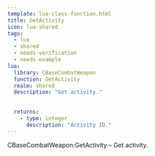 ```yaml
---
template: lua-class-function.html
title: GetActivity
icon: lua-shared
tags:
  - lua
  - shared
  - needs-verification
  - needs-example
lua:
  library: CBaseCombatWeapon
  function: GetActivity
  realm: shared
  description: "Get activity."
  
  
  returns:
    - type: integer
      description: "Activity ID."
---
```


<div class="lua__search__keywords">
CBaseCombatWeapon:GetActivity &#x2013; Get activity.
</div>
